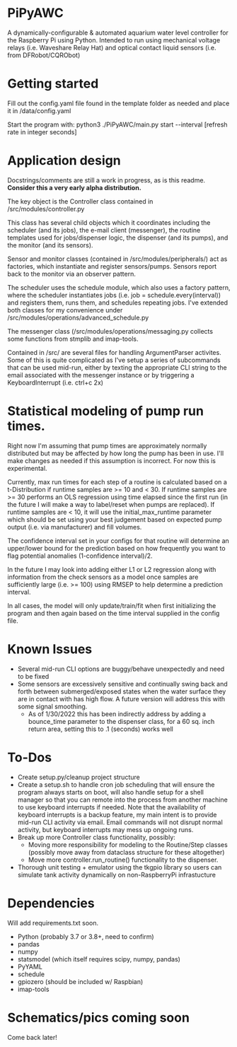 # PiPyAWC
A dynamically-configurable & automated aquarium water level controller for the Raspberry Pi using Python. Intended to run using mechanical voltage relays (i.e. Waveshare Relay Hat) and optical contact liquid sensors (i.e. from DFRobot/CQRObot)

# Getting started
Fill out the config.yaml file found in the template folder as needed and place it in /data/config.yaml

Start the program with: python3 ./PiPyAWC/main.py start --interval \[refresh rate in integer seconds\]

# Application design
Docstrings/comments are still a work in progress, as is this readme. **Consider this a very early alpha distribution.**

The key object is the Controller class contained in /src/modules/controller.py

This class has several child objects which it coordinates including the scheduler (and its jobs), the e-mail client (messenger), the routine templates used for jobs/dispenser logic, the dispenser (and its pumps), and the monitor (and its sensors).

Sensor and monitor classes (contained in /src/modules/peripherals/) act as factories, which instantiate and register sensors/pumps. Sensors report back to the monitor via an observer pattern.

The scheduler uses the schedule module, which also uses a factory pattern, where the scheduler instantiates jobs (i.e. job = schedule.every(interval)) and registers them, runs them, and schedules repeating jobs. I've extended both classes for my convenience under /src/modules/operations/advanced_schedule.py

The messenger class (/src/modules/operations/messaging.py collects some functions from stmplib and imap-tools.

Contained in /src/ are several files for handling ArgumentParser activites. Some of this is quite complicated as I've setup a series of subcommands that can be used mid-run, either by texting the appropriate CLI string to the email associated with the messenger instance or by triggering a KeyboardInterrupt (i.e. ctrl+c 2x)

# Statistical modeling of pump run times.
Right now I'm assuming that pump times are approximately normally distributed but may be affected by how long the pump has been in use. I'll make changes as needed if this assumption is incorrect. For now this is experimental.

Currently, max run times for each step of a routine is calculated based on a t-Distribution if runtime samples are >= 10 and < 30.  If runtime samples are >= 30 performs an OLS regression using time elapsed since the first run (in the future I will make a way to label/reset when pumps are replaced). If runtime samples are < 10, it will use the initial_max_runtime parameter which should be set using your best judgement based on expected pump output (i.e. via manufacturer) and fill volumes.

The confidence interval set in your configs for that routine will determine an upper/lower bound for the prediction based on how frequently you want to flag potential anomalies (1-confidence interval)/2.

In the future I may look into adding either L1 or L2 regression along with information from the check sensors as a model once samples are sufficiently large (i.e. >= 100) using RMSEP to help determine a prediction interval.

In all cases, the model will only update/train/fit when first initializing the program and then again based on the time interval supplied in the config file.

# Known Issues
* Several mid-run CLI options are buggy/behave unexpectedly and need to be fixed
* Some sensors are excessively sensitive and continually swing back and forth between submerged/exposed states when the water surface they are in contact with has high flow. A future version will address this with some signal smoothing.
	* As of 1/30/2022 this has been indirectly address by adding a bounce_time parameter to the dispenser class, for a 60 sq. inch return area, setting this to .1 (seconds) works well

# To-Dos
* Create setup.py/cleanup project structure
* Create a setup.sh to handle cron job scheduling that will ensure the program always starts on boot, will also handle setup for a shell manager so that you can remote into the process from another machine to use keyboard interrupts if needed. Note that the availability of keyboard interrupts is a backup feature, my main intent is to provide mid-run CLI activity via email. Email commands will not disrupt normal activity, but keyboard interrupts may mess up ongoing runs.
* Break up more Controller class functionality, possibly:
	* Moving more responsibility for modeling to the Routine/Step classes (possibly move away from dataclass structure for these altogether)
	* Move more controller.run_routine() functionality to the dispenser.
* Thorough unit testing + emulator using the tkgpio library so users can simulate tank activity dynamically on non-RaspberryPi infrastucture

# Dependencies
Will add requirements.txt soon.
* Python (probably 3.7 or 3.8+, need to confirm)
* pandas
* numpy
* statsmodel (which itself requires scipy, numpy, pandas)
* PyYAML
* schedule
* gpiozero (should be included w/ Raspbian)
* imap-tools

# Schematics/pics coming soon
Come back later!

